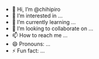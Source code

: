 - 👋 Hi, I’m @chihipiro
- 👀 I’m interested in ...
- 🌱 I’m currently learning ...
- 💞️ I’m looking to collaborate on ...
- 📫 How to reach me ...
- 😄 Pronouns: ...
- ⚡ Fun fact: ...

<!---
chihipiro/chihipiro is a ✨ special ✨ repository because its `README.md` (this file) appears on your GitHub profile.
You can click the Preview link to take a look at your changes.
--->
